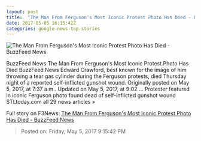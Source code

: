 ```yaml
---
layout: post
title:  "The Man From Ferguson's Most Iconic Protest Photo Has Died - BuzzFeed News"
date: 2017-05-05 16:15:42Z
categories: google-news-top-stories
---
```


![The Man From Ferguson's Most Iconic Protest Photo Has Died - BuzzFeed News](https://img.buzzfeed.com/buzzfeed-static/static/2017-05/5/15/campaign_images/buzzfeed-prod-fastlane-01/the-protester-from-the-famous-tear-gas-photo-in-f-2-10140-1494013255-1_dblbig.jpg)

BuzzFeed News The Man From Ferguson's Most Iconic Protest Photo Has Died BuzzFeed News Edward Crawford, best known for the image of him throwing a tear gas cylinder during the Ferguson protests, died Thursday night of a reported self-inflicted gunshot wound. Originally posted on May 5, 2017, at 7:37 a.m.. Updated on May 5, 2017, at 9:02 ... Protester featured in iconic Ferguson photo found dead of self-inflicted gunshot wound STLtoday.com all 29 news articles »


Full story on F3News: [The Man From Ferguson's Most Iconic Protest Photo Has Died - BuzzFeed News](http://www.f3nws.com/n/3XCKtB)

> Posted on: Friday, May 5, 2017 9:15:42 PM
